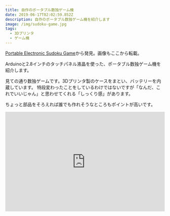 ```yaml
---
title: 自作のポータブル数独ゲーム機
date: 2019-06-17T02:02:59.852Z
description: 自作のポータブル数独ゲーム機を紹介します
image: /img/sudoku-game.jpg
tags:
  - 3Dプリンタ
  - ゲーム機
---
```

[Portable Electronic Sudoku Game](https://www.hackster.io/NZDoug/portable-electronic-sudoku-game-0040a7)から発見。画像もここから転載。

Arduinoと2.8インチのタッチパネル液晶を使った、ポータブル数独ゲーム機を紹介します。

見ての通り数独ゲームです。3Dプリンタ製のケースをまとい、バッテリーを内蔵しています。
特段変わったことをしているわけではないですが「なんだ、これでいいじゃん」と思わせてくれる「しっくり感」があります。

ちょっと部品をそろえれば誰でも作れそうなところもポイントが高いです。

<iframe width="100%" height="315" src="https://www.youtube.com/embed/qILoUzuI6ak" frameborder="0" allow="accelerometer; autoplay; encrypted-media; gyroscope; picture-in-picture" allowfullscreen></iframe>
